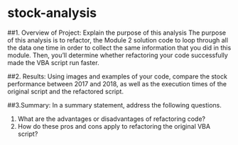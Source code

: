 # stock-analysis

##1. Overview of Project: Explain the purpose of this analysis
The purpose of this analysis is to refactor, the Module 2 solution code to loop through all the data one time in order to collect the same information that you did in this module. Then, you’ll determine whether refactoring your code successfully made the VBA script run faster.

##2. Results: Using images and examples of your code, compare the stock performance between 2017 and 2018, as well as the execution times of the original script and the refactored script.


##3.Summary: In a summary statement, address the following questions.
  1. What are the advantages or disadvantages of refactoring code?
  2. How do these pros and cons apply to refactoring the original VBA script?
